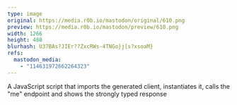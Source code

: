 ```yaml
---
type: image
original: https://media.r0b.io/mastodon/original/610.png
preview: https://media.r0b.io/mastodon/preview/610.png
width: 1266
height: 488
blurhash: U37BAs?JIEr??ZxcRWs-4TNGo}j[s?xsoaM}
refs:
  mastodon_media:
    - "114631972662264323"
---
```


A JavaScript script that imports the generated client, instantiates it, calls the "me" endpoint and shows the strongly typed response
